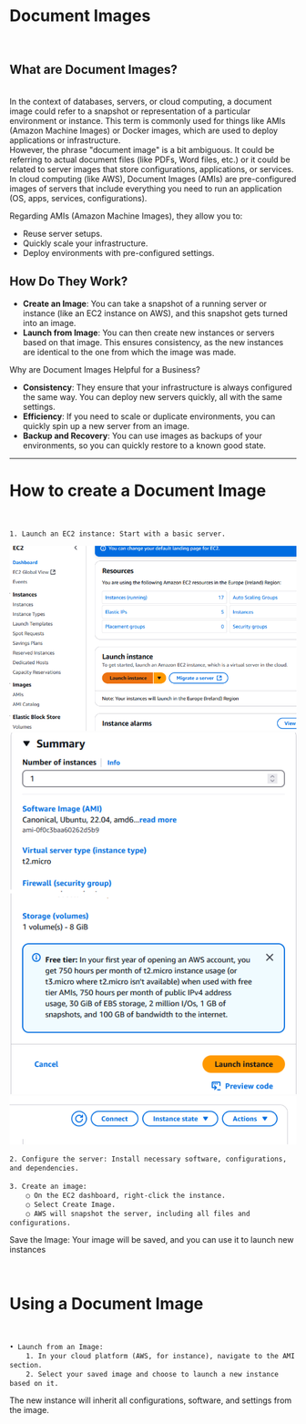 # Document Images
<br>

## What are Document Images?

<br>
In the context of databases, servers, or cloud computing, a document image could refer to a snapshot or representation of a particular environment or instance. This term is commonly used for things like AMIs (Amazon Machine Images) or Docker images, which are used to deploy applications or infrastructure.
<br>
However, the phrase "document image" is a bit ambiguous. It could be referring to actual document files (like PDFs, Word files, etc.) or it could be related to server images that store configurations, applications, or services.
<br>
In cloud computing (like AWS), Document Images (AMIs) are pre-configured images of servers that include everything you need to run an application (OS, apps, services, configurations).

Regarding AMIs (Amazon Machine Images), they allow you to:
- Reuse server setups.
- Quickly scale your infrastructure.
- Deploy environments with pre-configured settings.
    
## How Do They Work?

- **Create an Image**: You can take a snapshot of a running server or instance (like an EC2 instance on AWS), and this snapshot gets turned into an image.
- **Launch from Image**: You can then create new instances or servers based on that image. This ensures consistency, as the new instances are identical to the one from which the image was made.
    
Why are Document Images Helpful for a Business?
- **Consistency**: They ensure that your infrastructure is always configured the same way. You can deploy new servers quickly, all with the same settings.
- **Efficiency**: If you need to scale or duplicate environments, you can quickly spin up a new server from an image.
- **Backup and Recovery**: You can use images as backups of your environments, so you can quickly restore to a known good state.
________________

# How to create a Document Image
<br>

    1. Launch an EC2 instance: Start with a basic server.
   
![Instance Screenshot](./images/AWS1.png)
![Instance Screenshot2](./images/AWS2.png)
![Instance Screenshot3](./images/AWS3.png)

    2. Configure the server: Install necessary software, configurations, and dependencies.
   
    3. Create an image:
        ○ On the EC2 dashboard, right-click the instance.
        ○ Select Create Image.
        ○ AWS will snapshot the server, including all files and configurations.
Save the Image: Your image will be saved, and you can use it to launch new instances

<br>

# Using a Document Image
<br>

    • Launch from an Image:
        1. In your cloud platform (AWS, for instance), navigate to the AMI section.
        2. Select your saved image and choose to launch a new instance based on it.
The new instance will inherit all configurations, software, and settings from the image.